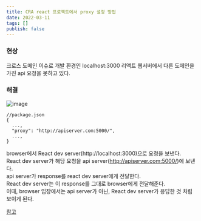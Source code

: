 ```yaml
---
title: CRA react 프로젝트에서 proxy 설정 방법
date: 2022-03-11
tags: []
publish: false
---
```


### 현상

크로스 도메인 이슈로 개발 환경인 localhost:3000 리액트 웹서버에서 다른 도메인을 가진 api 요청을 못하고 있다.

### 해결

![image](https://user-images.githubusercontent.com/24996316/157851425-d746b9a9-d0bb-48f9-8fa4-1345a46d1e56.png)

```
//package.json
{
  ...,
  "proxy": "http://apiserver.com:5000/",
  ...,
}
```

browser에서 React dev server(http://localhost:3000)으로 요청을 보낸다.  
React dev server가 해당 요청을 api server(http://apiserver.com:5000/)에 보낸다.  
api server가 response를 react dev server에게 전달한다.  
React dev server는 이 response를 그대로 browser에게 전달해준다.  
이때, browser 입장에서는 api server가 아닌, React dev server가 응답한 것 처럼 보이게 된다.

[참고](https://velog.io/@tw4204/React-%EA%B0%9C%EB%B0%9C%ED%99%98%EA%B2%BD%EC%97%90%EC%84%9C%EC%9D%98-CORS%EB%A5%BC-%EC%9C%84%ED%95%9C-proxy-%EC%84%A4%EC%A0%95)
